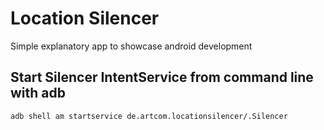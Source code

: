 # Location Silencer
Simple explanatory app to showcase android development

## Start Silencer IntentService from command line with adb
`adb shell am startservice de.artcom.locationsilencer/.Silencer`